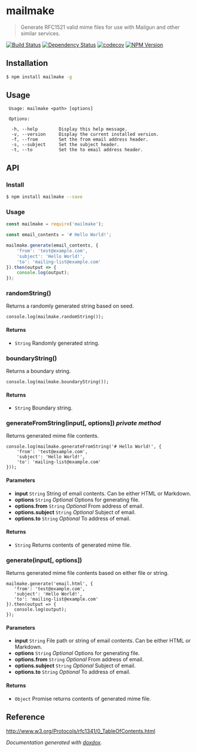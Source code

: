 # mailmake

> Generate RFC1521 valid mime files for use with Mailgun and other similar services.

[![Build Status](https://api.travis-ci.org/neogeek/mailmake.svg)](https://travis-ci.org/neogeek/mailmake)
[![Dependency Status](https://david-dm.org/neogeek/mailmake.svg?style=flat)](https://david-dm.org/neogeek/mailmake)
[![codecov](https://img.shields.io/codecov/c/github/neogeek/mailmake/master.svg)](https://codecov.io/gh/neogeek/mailmake)
[![NPM Version](http://img.shields.io/npm/v/mailmake.svg?style=flat)](https://www.npmjs.org/package/mailmake)

## Installation

```bash
$ npm install mailmake -g
```

## Usage

```
 Usage: mailmake <path> [options]

 Options:

  -h, --help        Display this help message.
  -v, --version     Display the current installed version.
  -f, --from        Set the from email address header.
  -s, --subject     Set the subject header.
  -t, --to          Set the to email address header.
```

## API

### Install

```bash
$ npm install mailmake --save
```

### Usage

```javascript
const mailmake = require('mailmake');

const email_contents = '# Hello World!';

mailmake.generate(email_contents, {
    'from': 'test@example.com',
    'subject': 'Hello World!',
    'to': 'mailing-list@example.com'
}).then(output => {
    console.log(output);
});
```



### randomString() 

Returns a randomly generated string based on seed.

    console.log(mailmake.randomString());




#### Returns


- `String`   Randomly generated string.




### boundaryString() 

Returns a boundary string.

    console.log(mailmake.boundaryString());




#### Returns


- `String`   Boundary string.




### generateFromString(input[, options])  *private method*

Returns generated mime file contents.

    console.log(mailmake.generateFromString('# Hello World!', {
        'from': 'test@example.com',
        'subject': 'Hello World!',
        'to': 'mailing-list@example.com'
    }));


#### Parameters

- **input** `String`   String of email contents. Can be either HTML or Markdown.
- **options** `String`  *Optional* Options for generating file.
- **options.from** `String`  *Optional* From address of email.
- **options.subject** `String`  *Optional* Subject of email.
- **options.to** `String`  *Optional* To address of email.




#### Returns


- `String`   Returns contents of generated mime file.




### generate(input[, options]) 

Returns generated mime file contents based on either file or string.

    mailmake.generate('email.html', {
       'from': 'test@example.com',
       'subject': 'Hello World!',
       'to': 'mailing-list@example.com'
    }).then(output => {
       console.log(output);
    });


#### Parameters

- **input** `String`   File path or string of email contents. Can be either HTML or Markdown.
- **options** `String`  *Optional* Options for generating file.
- **options.from** `String`  *Optional* From address of email.
- **options.subject** `String`  *Optional* Subject of email.
- **options.to** `String`  *Optional* To address of email.




#### Returns


- `Object`   Promise returns contents of generated mime file.




## Reference

<http://www.w3.org/Protocols/rfc1341/0_TableOfContents.html>

*Documentation generated with [doxdox](https://github.com/neogeek/doxdox).*
